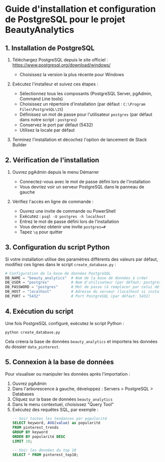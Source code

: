 # Guide d'installation et configuration de PostgreSQL pour le projet BeautyAnalytics

## 1. Installation de PostgreSQL

1. Téléchargez PostgreSQL depuis le site officiel : https://www.postgresql.org/download/windows/
   - Choisissez la version la plus récente pour Windows

2. Exécutez l'installeur et suivez ces étapes :
   - Sélectionnez tous les composants (PostgreSQL Server, pgAdmin, Command Line tools)
   - Choisissez un répertoire d'installation (par défaut : `C:\Program Files\PostgreSQL\15`)
   - Définissez un mot de passe pour l'utilisateur `postgres` (par défaut dans notre script : `postgres`)
   - Conservez le port par défaut (5432)
   - Utilisez la locale par défaut

3. Terminez l'installation et décochez l'option de lancement de Stack Builder

## 2. Vérification de l'installation

1. Ouvrez pgAdmin depuis le menu Démarrer
   - Connectez-vous avec le mot de passe défini lors de l'installation
   - Vous devriez voir un serveur PostgreSQL dans le panneau de gauche

2. Vérifiez l'accès en ligne de commande :
   - Ouvrez une invite de commande ou PowerShell
   - Exécutez : `psql -U postgres -h localhost`
   - Entrez le mot de passe défini lors de l'installation
   - Vous devriez obtenir une invite `postgres=#`
   - Tapez `\q` pour quitter

## 3. Configuration du script Python

Si votre installation utilise des paramètres différents des valeurs par défaut, modifiez ces lignes dans le script `create_database.py` :

```python
# Configuration de la base de données PostgreSQL
DB_NAME = "beauty_analytics"  # Nom de la base de données à créer
DB_USER = "postgres"          # Nom d'utilisateur (par défaut: postgres)
DB_PASSWORD = "postgres"      # Mot de passe (à remplacer par celui défini lors de l'installation)
DB_HOST = "localhost"         # Adresse du serveur (localhost si installé sur la même machine)
DB_PORT = "5432"              # Port PostgreSQL (par défaut: 5432)
```

## 4. Exécution du script

Une fois PostgreSQL configuré, exécutez le script Python :

```
python create_database.py
```

Cela créera la base de données `beauty_analytics` et importera les données du dossier `data_pinterest`.

## 5. Connexion à la base de données

Pour visualiser ou manipuler les données après l'importation :

1. Ouvrez pgAdmin
2. Dans l'arborescence à gauche, développez : Servers > PostgreSQL > Databases
3. Cliquez sur la base de données `beauty_analytics`
4. Dans le menu contextuel, choisissez "Query Tool"
5. Exécutez des requêtes SQL, par exemple :
   ```sql
   -- Voir toutes les tendances par popularité
   SELECT keyword, AVG(value) as popularité
   FROM pinterest_trends
   GROUP BY keyword
   ORDER BY popularité DESC
   LIMIT 10;
   
   -- Voir les données du top 10
   SELECT * FROM pinterest_top10;
   ```
